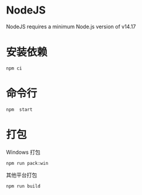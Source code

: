 # NodeJS

NodeJS requires a minimum Node.js version of v14.17

# 安装依赖

```
npm ci
```

# 命令行

```
npm  start
```

# 打包
Windows 打包
```
npm run pack:win
```
其他平台打包
```
npm run build
```
